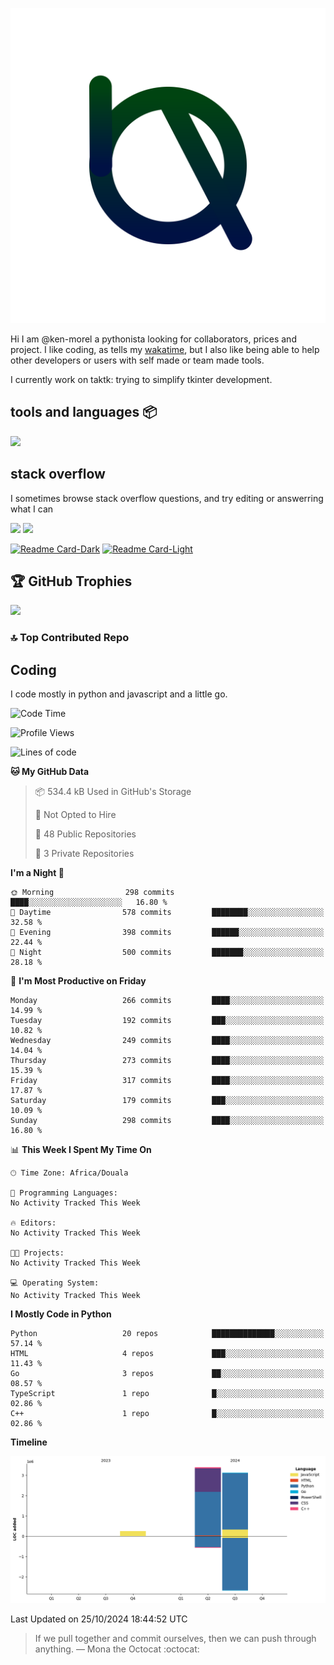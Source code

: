 ![My logo](ama.svg)

Hi I am @ken-morel a pythonista looking for collaborators, prices and project.
I like coding, as tells my [wakatime](https://wakatime.com/@kenmorel), but I also like being able to help
other developers or users with self made or team made tools.

I currently work on taktk: trying to simplify tkinter development.

## tools and languages 📦

![](https://skillicons.dev/icons?i=python,sublime,windows,regex,svg,cpp,arduino,github,gmail,md,powershell&perline=3)

## stack overflow

I sometimes browse stack overflow questions, and try editing or answerring what I can

[![](https://stackoverflow.com/users/flair/22719308.png?theme=dark&cache=300#gh-dark-mode-only)](https://stackoverflow.com/users/22719308/ken-morel#gh-dark-mode-only)
[![](https://stackoverflow.com/users/flair/22719308.png?theme=light&cache=300#gh-light-mode-only)](https://stackoverflow.com/users/22719308/ken-morel#gh-light-mode-only)
<!--## gists
[![Gist Card-Dark](https://ken-morel-stats.vercel.app/api/gist?id=aa1e2aab3af5162a7fc10540d4c6b014&theme=nord&bg_color=00114455&hide_border=true&border_radius=20#gh-dark-mode-only)](https://gist.github.com/ken-morel/aa1e2aab3af5162a7fc10540d4c6b014#gh-dark-mode-only)
[![Gist Card-Light](https://ken-morel-stats.vercel.app/api/gist?id=aa1e2aab3af5162a7fc10540d4c6b014&theme=view&bg_color=aabbff33&hide_border=true&border_radius=20#gh-light-mode-only)](https://gist.github.com/ken-morel/aa1e2aab3af5162a7fc10540d4c6b014#gh-light-mode-only)
-->

[![Readme Card-Dark](https://github-readme-stats.vercel.app/api/pin/?username=ken-morel&repo=gama&theme=nord&bg_color=55114455&hide_border=true&border_radius=20#gh-dark-mode-only)](https://github.com/ken-morel/pyoload#gh-dark-mode-only)
[![Readme Card-Light](https://github-readme-stats.vercel.app/api/pin/?username=ken-morel&repo=gama&theme=view&bg_color=ffaaee33&hide_border=true&border_radius=20#gh-light-mode-only)](https://github.com/ken-morel/pyoload#gh-light-mode-only)

## 🏆 GitHub Trophies
![](https://github-profile-trophy.vercel.app/?username=ken-morel&theme=monokai&bg_color=00554455&column=3&margin-w=10&no-frame=true)

### 🔝 Top Contributed Repo
<!--![](https://github-contributor-stats.vercel.app/api?username=ken-morel&limit=5&theme=nord&combine_all_yearly_contributions=true&border_radius=20&bg_color=22441155&border_radius=20&hide_border=true)
<div align="center">
    <a href="https://github.com/ken-morel">
        <img src="https://github-readme-activity-graph.vercel.app/graph?username=ken-morel&theme=react-dark&hide_border=true&hide_title=false&area=true&custom_title=Total%20contribution%20graph%20in%20all%20repo" width="96%" alt="activity graph">
    </a>
</div>-->



## Coding
I code mostly in python and javascript and a little go.

<!--START_SECTION:waka-->
![Code Time](http://img.shields.io/badge/Code%20Time-491%20hrs%2025%20mins-blue)

![Profile Views](http://img.shields.io/badge/Profile%20Views-0-blue)

![Lines of code](https://img.shields.io/badge/From%20Hello%20World%20I%27ve%20Written-6.8%20million%20lines%20of%20code-blue)

**🐱 My GitHub Data** 

> 📦 534.4 kB Used in GitHub's Storage 
 > 
> 🚫 Not Opted to Hire
 > 
> 📜 48 Public Repositories 
 > 
> 🔑 3 Private Repositories 
 > 
**I'm a Night 🦉** 

```text
🌞 Morning                298 commits         ████░░░░░░░░░░░░░░░░░░░░░   16.80 % 
🌆 Daytime                578 commits         ████████░░░░░░░░░░░░░░░░░   32.58 % 
🌃 Evening                398 commits         ██████░░░░░░░░░░░░░░░░░░░   22.44 % 
🌙 Night                  500 commits         ███████░░░░░░░░░░░░░░░░░░   28.18 % 
```
📅 **I'm Most Productive on Friday** 

```text
Monday                   266 commits         ████░░░░░░░░░░░░░░░░░░░░░   14.99 % 
Tuesday                  192 commits         ███░░░░░░░░░░░░░░░░░░░░░░   10.82 % 
Wednesday                249 commits         ████░░░░░░░░░░░░░░░░░░░░░   14.04 % 
Thursday                 273 commits         ████░░░░░░░░░░░░░░░░░░░░░   15.39 % 
Friday                   317 commits         ████░░░░░░░░░░░░░░░░░░░░░   17.87 % 
Saturday                 179 commits         ███░░░░░░░░░░░░░░░░░░░░░░   10.09 % 
Sunday                   298 commits         ████░░░░░░░░░░░░░░░░░░░░░   16.80 % 
```


📊 **This Week I Spent My Time On** 

```text
🕑︎ Time Zone: Africa/Douala

💬 Programming Languages: 
No Activity Tracked This Week

🔥 Editors: 
No Activity Tracked This Week

🐱‍💻 Projects: 
No Activity Tracked This Week

💻 Operating System: 
No Activity Tracked This Week
```

**I Mostly Code in Python** 

```text
Python                   20 repos            ██████████████░░░░░░░░░░░   57.14 % 
HTML                     4 repos             ███░░░░░░░░░░░░░░░░░░░░░░   11.43 % 
Go                       3 repos             ██░░░░░░░░░░░░░░░░░░░░░░░   08.57 % 
TypeScript               1 repo              █░░░░░░░░░░░░░░░░░░░░░░░░   02.86 % 
C++                      1 repo              █░░░░░░░░░░░░░░░░░░░░░░░░   02.86 % 
```



**Timeline**

![Lines of Code chart](https://raw.githubusercontent.com/ken-morel/ken-morel/main/assets/bar_graph.png)


 Last Updated on 25/10/2024 18:44:52 UTC
<!--END_SECTION:waka-->
<!--### I call you number:
![Visitor Count](https://profile-counter.glitch.me/{ken-morel}/count.svg)
![](https://komarev.com/ghpvc/?username=ken-morel&color=553300&style=flat&label=views)
-->
> If we pull together and commit ourselves, then we can push through anything.
— Mona the Octocat :octocat:
